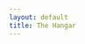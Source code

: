 ```yaml
---
layout: default
title: The Hangar
---
```

<script>
  async function loadFeed(url, elementId) {
    try {
      const response = await fetch(`https://api.rss2json.com/v1/api.json?rss_url=${encodeURIComponent(url)}`);
      const data = await response.json();

      let html = '';
      data.items.forEach(item => {
        html += `<p><a href="${item.link}">${item.title}</a></p>`;
      });
      document.getElementById(elementId).innerHTML = html;
    } catch (error) {
      document.getElementById(elementId).innerHTML = 'Failed to load feed';
    }
  }

  // Replace with NASA Earthdata RSS feed URL
  const nasaEarthdataFeedURL = 'https://www.earthdata.nasa.gov/rss.xml'; 
  loadFeed(nasaEarthdataFeedURL, 'feedContainer');
</script>
